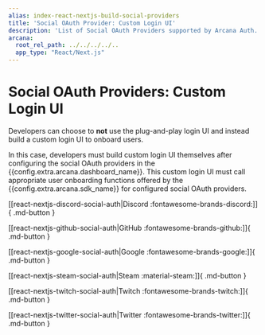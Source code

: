 ```yaml
---
alias: index-react-nextjs-build-social-providers
title: 'Social OAuth Provider: Custom Login UI'
description: 'List of Social OAuth Providers supported by Arcana Auth. Learn how developers can onboard app users with a custom login UI and enable social authentication in apps integrated with the Arcana SDK.'
arcana:
  root_rel_path: ../../../../..
  app_type: "React/Next.js"
---
```


# Social OAuth Providers: Custom Login UI

Developers can choose to **not** use the plug-and-play login UI and instead build a custom login UI to onboard users. 

In this case, developers must build custom login UI themselves after configuring the social OAuth providers in the {{config.extra.arcana.dashboard_name}}. This custom login UI must call appropriate user onboarding functions offered by the {{config.extra.arcana.sdk_name}} for configured social OAuth providers.

[[react-nextjs-discord-social-auth|Discord :fontawesome-brands-discord:]]{ .md-button }

[[react-nextjs-github-social-auth|GitHub :fontawesome-brands-github:]]{ .md-button }

[[react-nextjs-google-social-auth|Google :fontawesome-brands-google:]]{ .md-button }

[[react-nextjs-steam-social-auth|Steam :material-steam:]]{ .md-button }

[[react-nextjs-twitch-social-auth|Twitch :fontawesome-brands-twitch:]]{ .md-button }

[[react-nextjs-twitter-social-auth|Twitter :fontawesome-brands-twitter:]]{ .md-button }
